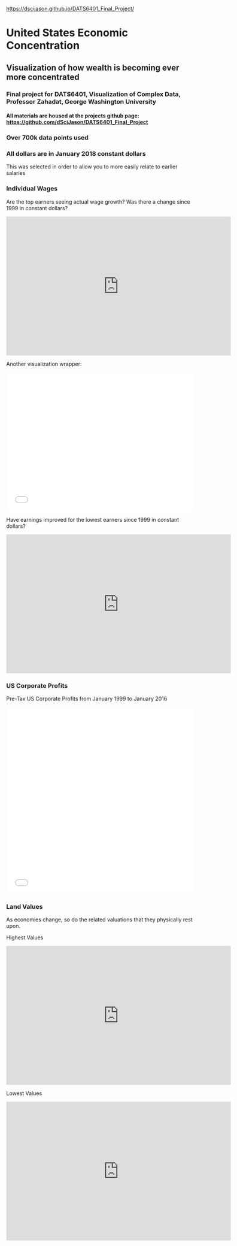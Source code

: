 https://dscijason.github.io/DATS6401_Final_Project/

# United States Economic Concentration
## Visualization of how wealth is becoming ever more concentrated

### Final project for DATS6401, Visualization of Complex Data, Professor Zahadat, George Washington University
#### All materials are housed at the projects github page: https://github.com/dSciJason/DATS6401_Final_Project

### Over 700k data points used 

### All dollars are in January 2018 constant dollars
This was selected in order to allow you to more easily relate to earlier salaries


### Individual Wages

Are the top earners seeing actual wage growth? Was there a change since 1999 in constant dollars?

<iframe width="600" height="371" seamless frameborder="0" scrolling="no" src="https://docs.google.com/spreadsheets/d/e/2PACX-1vTGVzCU3aHkVlADbhDV7ljET4qPMQTqBghaNzHPSfsu34UeZh9HbPkDTUoRVKt14l6d6xnFtqBN2PJq/pubchart?oid=1196850580&amp;format=interactive"></iframe>



Another visualization wrapper:

<iframe id="datawrapper-chart-94M2e" src="//datawrapper.dwcdn.net/94M2e/2/" scrolling="no" frameborder="0" style="width: 0; min-width: 100% !important;" height="371"></iframe><script type="text/javascript">if("undefined"==typeof window.datawrapper)window.datawrapper={};window.datawrapper["94M2e"]={},window.datawrapper["94M2e"].embedDeltas={"100":385,"200":360,"300":335,"400":335,"500":335,"700":335,"800":335,"900":335,"1000":335},window.datawrapper["94M2e"].iframe=document.getElementById("datawrapper-chart-94M2e"),window.datawrapper["94M2e"].iframe.style.height=window.datawrapper["94M2e"].embedDeltas[Math.min(1e3,Math.max(100*Math.floor(window.datawrapper["94M2e"].iframe.offsetWidth/100),100))]+"px",window.addEventListener("message",function(a){if("undefined"!=typeof a.data["datawrapper-height"])for(var b in a.data["datawrapper-height"])if("94M2e"==b)window.datawrapper["94M2e"].iframe.style.height=a.data["datawrapper-height"][b]+"px"});</script>



Have earnings improved for the lowest earners since 1999 in constant dollars?

 <iframe width="600" height="371" seamless frameborder="0" scrolling="no" src="https://docs.google.com/spreadsheets/d/e/2PACX-1vT2aEkP7ylnodFH3oJ2NtPvdroF62QcDQcNgDkMbiPw8ArV4wSd6b65vEFoY9T8oFUSIRMW6K2mDwij/pubchart?oid=835263126&amp;format=interactive"></iframe>




### US Corporate Profits

Pre-Tax US Corporate Profits from January 1999 to January 2016

<iframe id="datawrapper-chart-BjZVk" src="//datawrapper.dwcdn.net/BjZVk/2/" scrolling="no" frameborder="0" style="width: 0; min-width: 100% !important;" height="500"></iframe><script type="text/javascript">if("undefined"==typeof window.datawrapper)window.datawrapper={};window.datawrapper["BjZVk"]={},window.datawrapper["BjZVk"].embedDeltas={"100":650,"200":575,"300":525,"400":525,"500":525,"700":500,"800":500,"900":500,"1000":500},window.datawrapper["BjZVk"].iframe=document.getElementById("datawrapper-chart-BjZVk"),window.datawrapper["BjZVk"].iframe.style.height=window.datawrapper["BjZVk"].embedDeltas[Math.min(1e3,Math.max(100*Math.floor(window.datawrapper["BjZVk"].iframe.offsetWidth/100),100))]+"px",window.addEventListener("message",function(a){if("undefined"!=typeof a.data["datawrapper-height"])for(var b in a.data[“datawrapper-height"])if("BjZVk"==b)window.datawrapper["BjZVk"].iframe.style.height=a.data["datawrapper-height"][b]+"px"});</script>






### Land Values

As economies change, so do the related valuations that they physically rest upon.

Highest Values

<iframe width="600" height="371" seamless frameborder="0" scrolling="no" src="https://docs.google.com/spreadsheets/d/e/2PACX-1vQcRrd6O_2lomzwvZIg9qALNe9TjhXwMyv_PMt8-8FN6ZskGGQEAyIiR8Ry6VwwAASKS6-XWdTSBNlg/pubchart?oid=1041152948&amp;format=interactive"></iframe>

Lowest Values

<iframe width="600" height="371" seamless frameborder="0" scrolling="no" src="https://docs.google.com/spreadsheets/d/e/2PACX-1vQcRrd6O_2lomzwvZIg9qALNe9TjhXwMyv_PMt8-8FN6ZskGGQEAyIiR8Ry6VwwAASKS6-XWdTSBNlg/pubchart?oid=192767159&amp;format=interactive"></iframe>
